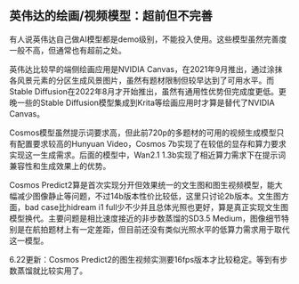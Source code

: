 ## 英伟达的绘画/视频模型：超前但不完善

有人说英伟达自己做AI模型都是demo级别，不能投入使用。这些模型虽然完善度一般不高，但通常也有超前之处。

英伟达比较早的端侧绘画应用是NVIDIA Canvas，在2021年9月推出，通过涂抹各风景元素的分区生成风景图片，虽然有题材限制但较早达到了可用水平。而Stable Diffusion在2022年8月才开始推出，虽然有通用性优势但完成度更低。更晚一些的Stable Diffusion模型集成到Krita等绘画应用时才算是替代了NVIDIA Canvas。

Cosmos模型虽然提示词要求高，但此前720p的多题材的可用的视频生成模型只有配置要求较高的Hunyuan Video，Cosmos 7b实现了在较低的显存和算力要求实现这一生成需求。后面的模型中，Wan2.1 1.3b实现了相近算力需求下在提示词兼容性和生成效果上的优势。

Cosmos Predict2算是首次实现分开但效果统一的文生图和图生视频模型，能大幅减少图像静止等问题，不过14b版本性价比较低，这里只讨论2b版本。文生图方面，bad case比hidream i1 full少不少并且总体光照也更好，算是真正实现文生图模型换代。主要问题是相比速度接近的非步数蒸馏的SD3.5 Medium，图像细节特别是在航拍题材上有一定差距，但目前还没有类似光照水平的低算力需求用于取代这一模型。

6.22更新：Cosmos Predict2的图生视频实测要16fps版本才比较稳定。等到有步数蒸馏就比较实用了。